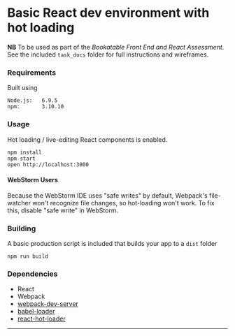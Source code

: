 # Basic React dev environment with hot loading

**NB** To be used as part of the _Bookatable Front End and React Assessment_. See the included `task_docs` folder for full instructions and wireframes.

### Requirements

Built using


```
Node.js:   6.9.5  
npm:       3.10.10
```


### Usage

Hot loading / live-editing React components is enabled.

```
npm install
npm start
open http://localhost:3000
```


#### WebStorm Users

Because the WebStorm IDE uses "safe writes" by default, Webpack's file-watcher won't recognize file changes, so hot-loading won't work. To fix this, disable "safe write" in WebStorm.


### Building

A basic production script is included that builds your app to a `dist` folder

```
npm run build
```


### Dependencies

* React
* Webpack
* [webpack-dev-server](https://github.com/webpack/webpack-dev-server)
* [babel-loader](https://github.com/babel/babel-loader)
* [react-hot-loader](https://github.com/gaearon/react-hot-loader)

---

